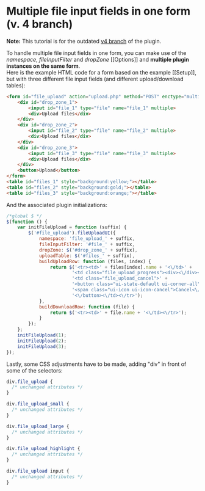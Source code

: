 # Multiple file input fields in one form (v. 4 branch)

**Note:**
This tutorial is for the outdated [v4 branch](https://github.com/blueimp/jQuery-File-Upload/tree/v4) of the plugin.

To handle multiple file input fields in one form, you can make use of the *namespace*, *fileInputFilter* and *dropZone* [[Options]] and **multiple plugin instances on the same form**.  
Here is the example HTML code for a form based on the example [[Setup]], but with three different file input fields (and different upload/download tables):
```html
<form id="file_upload" action="upload.php" method="POST" enctype="multipart/form-data">
    <div id="drop_zone_1">
        <input id="file_1" type="file" name="file_1" multiple>
        <div>Upload files</div>
    </div>
    <div id="drop_zone_2">
        <input id="file_2" type="file" name="file_2" multiple>
        <div>Upload files</div>
    </div>
    <div id="drop_zone_3">
        <input id="file_3" type="file" name="file_3" multiple>
        <div>Upload files</div>
    </div>
    <button>Upload</button>
</form>
<table id="files_1" style="background:yellow;"></table>
<table id="files_2" style="background:gold;"></table>
<table id="files_3" style="background:orange;"></table>
```

And the associated plugin initializations:
```js
/*global $ */
$(function () {
    var initFileUpload = function (suffix) {
        $('#file_upload').fileUploadUI({
            namespace: 'file_upload_' + suffix,
            fileInputFilter: '#file_' + suffix,
            dropZone: $('#drop_zone_' + suffix),
            uploadTable: $('#files_' + suffix),
            buildUploadRow: function (files, index) {
                return $('<tr><td>' + files[index].name + '<\/td>' +
                        '<td class="file_upload_progress"><div><\/div><\/td>' +
                        '<td class="file_upload_cancel">' +
                        '<button class="ui-state-default ui-corner-all" title="Cancel">' +
                        '<span class="ui-icon ui-icon-cancel">Cancel<\/span>' +
                        '<\/button><\/td><\/tr>');
            },
            buildDownloadRow: function (file) {
                return $('<tr><td>' + file.name + '<\/td><\/tr>');
            }
        });
    };
    initFileUpload(1);
    initFileUpload(2);
    initFileUpload(3);
});
```

Lastly, some CSS adjustments have to be made, adding "div" in front of some of the selectors:
```css
div.file_upload {
  /* unchanged attributes */
}

div.file_upload_small {
  /* unchanged attributes */
}

div.file_upload_large {
  /* unchanged attributes */
}

div.file_upload_highlight {
  /* unchanged attributes */
}

div.file_upload input {
  /* unchanged attributes */
}
```